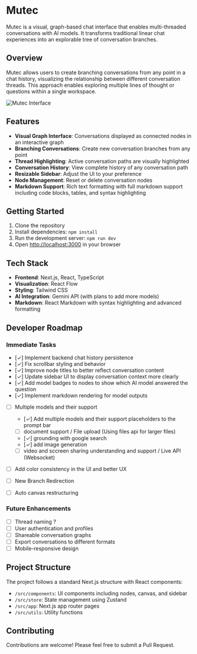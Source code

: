 # Mutec

Mutec is a visual, graph-based chat interface that enables multi-threaded conversations with AI models. It transforms traditional linear chat experiences into an explorable tree of conversation branches.

## Overview

Mutec allows users to create branching conversations from any point in a chat history, visualizing the relationship between different conversation threads. This approach enables exploring multiple lines of thought or questions within a single workspace.

![Mutec Interface](https://placeholder-for-screenshot.png)

## Features

- **Visual Graph Interface**: Conversations displayed as connected nodes in an interactive graph
- **Branching Conversations**: Create new conversation branches from any point
- **Thread Highlighting**: Active conversation paths are visually highlighted
- **Conversation History**: View complete history of any conversation path
- **Resizable Sidebar**: Adjust the UI to your preference
- **Node Management**: Reset or delete conversation nodes
- **Markdown Support**: Rich text formatting with full markdown support including code blocks, tables, and syntax highlighting

## Getting Started

1. Clone the repository
2. Install dependencies: `npm install`
3. Run the development server: `npm run dev`
4. Open [http://localhost:3000](http://localhost:3000) in your browser

## Tech Stack

- **Frontend**: Next.js, React, TypeScript
- **Visualization**: React Flow
- **Styling**: Tailwind CSS
- **AI Integration**: Gemini API (with plans to add more models)
- **Markdown**: React Markdown with syntax highlighting and advanced formatting

## Developer Roadmap

### Immediate Tasks

- [✓] Implement backend chat history persistence
- [✓] Fix scrollbar styling and behavior
- [✓] Improve node titles to better reflect conversation content
- [✓] Update sidebar UI to display conversation context more clearly
- [✓] Add model badges to nodes to show which AI model answered the question
- [✓] Implement markdown rendering for model outputs
- [ ] Multiple models and their support 
    - [✓] Add multiple models and their support placeholders to the prompt bar
    - [ ] document support / File upload (Using files api for larger files)
    - [✓] grounding with google search
    - [✓] add image generation
    - [ ] video and sccreen sharing understanding and support / Live API (Websocket)
- [ ] Add color consistency in the UI and better UX
- [ ] New Branch Redirection
- [ ] Auto canvas restructuring


### Future Enhancements
- [ ] Thread naming ?
- [ ] User authentication and profiles
- [ ] Shareable conversation graphs
- [ ] Export conversations to different formats
- [ ] Mobile-responsive design

## Project Structure

The project follows a standard Next.js structure with React components:

- `/src/components`: UI components including nodes, canvas, and sidebar
- `/src/store`: State management using Zustand
- `/src/app`: Next.js app router pages
- `/src/utils`: Utility functions

## Contributing

Contributions are welcome! Please feel free to submit a Pull Request.